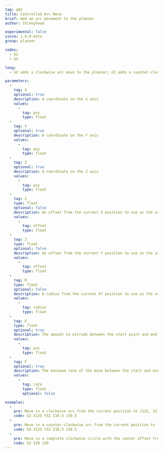 ```yaml
---
tag: g02
title: Controlled Arc Move
brief: Add an arc movement to the planner
author: thinkyhead

experimental: false
since: 1.0.0-beta
group: planner

codes:
  - G2
  - G3

long:
  - G2 adds a clockwise arc move to the planner; G3 adds a counter-clockwise arc. An arc move starts at the current position and ends at the given XYZ, pivoting around a center-point offset given by I and J. Arc moves actually generate several short straight-line moves, the length of which are determined by the configuration option `MM_PER_ARC_SEGMENT` (default 1mm). Any change in the Z position is linearly interpolated over the whole arc.

parameters:
  -
    tag: X
    optional: true
    description: A coordinate on the X axis
    values:
      -
        tag: pos
        type: float
  -
    tag: Y
    optional: true
    description: A coordinate on the Y axis
    values:
      -
        tag: pos
        type: float
  -
    tag: Z
    optional: true
    description: A coordinate on the Z axis
    values:
      -
        tag: pos
        type: float
  -
    tag: I
    type: float
    optional: false
    description: An offset from the current X position to use as the arc center
    values:
      -
        tag: offset
        type: float
  -
    tag: J
    type: float
    optional: false
    description: An offset from the current Y position to use as the arc center
    values:
      -
        tag: offset
        type: float
  -
    tag: R
    type: float
    optional: false
    description: A radius from the current XY position to use as the arc center
    values:
      -
        tag: radius
        type: float
  -
    tag: E
    type: float
    optional: true
    description: The amount to extrude between the start point and end point
    values:
      -
        tag: pos
        type: float
  -
    tag: F
    optional: true
    description: The maximum rate of the move between the start and end point
    values:
      -
        tag: rate
        type: float
        optional: false

examples:
  -
    pre: Move in a clockwise arc from the current position to (125, 32) with the center offset from the current position by (10.5, 10.5).
    code: G2 X125 Y32 I10.5 J10.5
  -
    pre: Move in a counter-clockwise arc from the current position to (125, 32) with the center offset from the current position by (10.5, 10.5).
    code: G3 X125 Y32 I10.5 J10.5
  -
    pre: Move in a complete clockwise circle with the center offset from the current position by 20, 20.
    code: G2 I20 J20
---
```

